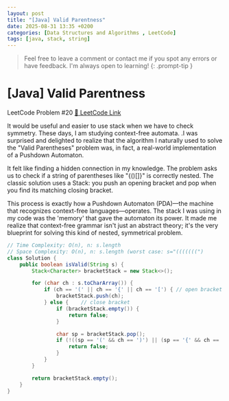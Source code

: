 ```yaml
---
layout: post
title: "[Java] Valid Parentness"
date: 2025-08-31 13:35 +0200
categories: [Data Structures and Algorithms , LeetCode]
tags: [java, stack, string]
---
```

> Feel free to leave a comment or contact me if you spot any errors or have feedback. I'm always open to learning!
{: .prompt-tip } 

# [Java] Valid Parentness


LeetCode Problem #20 [🔗 LeetCode Link](https://leetcode.com/problems/valid-parentheses/description/)


It would be useful and easier to use stack when we have to check symmetry. These days, I am studying context-free automata. .I was surprised and delighted to realize that the algorithm I naturally used to solve the "Valid Parentheses" problem was, in fact, a real-world implementation of a Pushdown Automaton.

It felt like finding a hidden connection in my knowledge. The problem asks us to check if a string of parentheses like "{()[]}" is correctly nested. The classic solution uses a Stack: you push an opening bracket and pop when you find its matching closing bracket.

This process is exactly how a Pushdown Automaton (PDA)—the machine that recognizes context-free languages—operates. The stack I was using in my code was the 'memory' that gave the automaton its power. It made me realize that context-free grammar isn't just an abstract theory; it's the very blueprint for solving this kind of nested, symmetrical problem.


```java
// Time Complexity: O(n), n: s.length
// Space Complexity: O(n), n: s.length (worst case: s="(((((((")
class Solution {
    public boolean isValid(String s) {
        Stack<Character> bracketStack = new Stack<>();

        for (char ch : s.toCharArray()) {
            if (ch == '(' || ch == '{' || ch == '[') { // open bracket
                bracketStack.push(ch);
            } else {    // close bracket
                if (bracketStack.empty()) {
                    return false;
                }

                char sp = bracketStack.pop();
                if (!((sp == '(' && ch == ')') || (sp == '{' && ch == '}') || (sp == '[' && ch == ']'))) {
                    return false;
                }
            }
        }

        return bracketStack.empty();
    }
}
```
